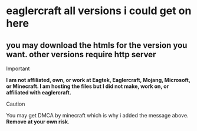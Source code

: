 <h1>eaglercraft all versions i could get on here</h1>

<h2>you may download the htmls for the version you want. other versions require http server</h2>


> [!IMPORTANT]
> **I am not affiliated, own, or work at Eagtek, Eaglercraft, Mojang, Microsoft, or Minecraft. I am hosting the files but I did not make, work on, or affiliated with eaglercraft.**

> [!CAUTION]
> You may get DMCA by minecraft which is why i added the message above. **Remove at your own risk**.
  
